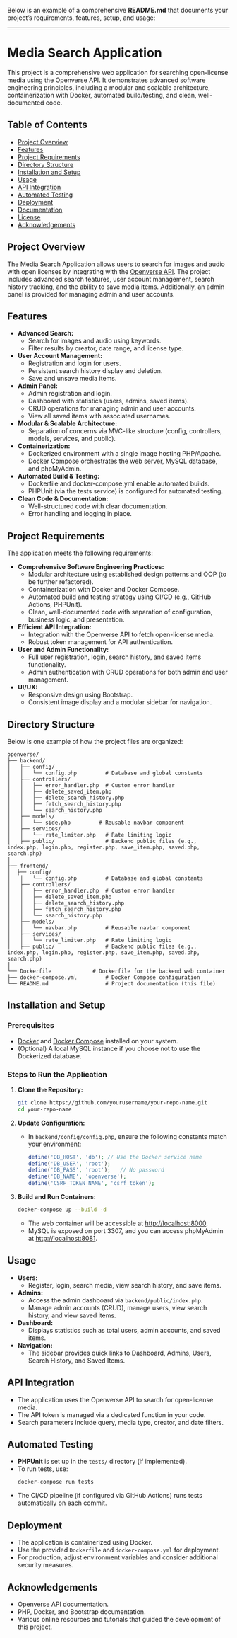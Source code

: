 Below is an example of a comprehensive **README.md** that documents your project’s requirements, features, setup, and usage:

---

# Media Search Application

This project is a comprehensive web application for searching open-license media using the Openverse API. It demonstrates advanced software engineering principles, including a modular and scalable architecture, containerization with Docker, automated build/testing, and clean, well-documented code.

## Table of Contents
- [Project Overview](#project-overview)
- [Features](#features)
- [Project Requirements](#project-requirements)
- [Directory Structure](#directory-structure)
- [Installation and Setup](#installation-and-setup)
- [Usage](#usage)
- [API Integration](#api-integration)
- [Automated Testing](#automated-testing)
- [Deployment](#deployment)
- [Documentation](#documentation)
- [License](#license)
- [Acknowledgements](#acknowledgements)

## Project Overview
The Media Search Application allows users to search for images and audio with open licenses by integrating with the [Openverse API](https://api.openverse.org/). The project includes advanced search features, user account management, search history tracking, and the ability to save media items. Additionally, an admin panel is provided for managing admin and user accounts.

## Features
- **Advanced Search:**  
  - Search for images and audio using keywords.
  - Filter results by creator, date range, and license type.
- **User Account Management:**  
  - Registration and login for users.
  - Persistent search history display and deletion.
  - Save and unsave media items.
- **Admin Panel:**  
  - Admin registration and login.
  - Dashboard with statistics (users, admins, saved items).
  - CRUD operations for managing admin and user accounts.
  - View all saved items with associated usernames.
- **Modular & Scalable Architecture:**  
  - Separation of concerns via MVC-like structure (config, controllers, models, services, and public).
- **Containerization:**  
  - Dockerized environment with a single image hosting PHP/Apache.
  - Docker Compose orchestrates the web server, MySQL database, and phpMyAdmin.
- **Automated Build & Testing:**  
  - Dockerfile and docker-compose.yml enable automated builds.
  - PHPUnit (via the tests service) is configured for automated testing.
- **Clean Code & Documentation:**  
  - Well-structured code with clear documentation.
  - Error handling and logging in place.

## Project Requirements
The application meets the following requirements:
- **Comprehensive Software Engineering Practices:**
  - Modular architecture using established design patterns and OOP (to be further refactored).
  - Containerization with Docker and Docker Compose.
  - Automated build and testing strategy using CI/CD (e.g., GitHub Actions, PHPUnit).
  - Clean, well-documented code with separation of configuration, business logic, and presentation.
- **Efficient API Integration:**
  - Integration with the Openverse API to fetch open-license media.
  - Robust token management for API authentication.
- **User and Admin Functionality:**
  - Full user registration, login, search history, and saved items functionality.
  - Admin authentication with CRUD operations for both admin and user management.
- **UI/UX:**
  - Responsive design using Bootstrap.
  - Consistent image display and a modular sidebar for navigation.

## Directory Structure
Below is one example of how the project files are organized:

```
openverse/
├── backend/
│   ├── config/
│   │   └── config.php         # Database and global constants
│   ├── controllers/
│   │   ├── error_handler.php  # Custom error handler
│   │   ├── delete_saved_item.php
│   │   ├── delete_search_history.php
│   │   ├── fetch_search_history.php
│   │   └── search_history.php
│   ├── models/
│   │   └── side.php         # Reusable navbar component
│   ├── services/
│   │   └── rate_limiter.php   # Rate limiting logic
│   ├── public/                # Backend public files (e.g., index.php, login.php, register.php, save_item.php, saved.php, search.php)
│   
├── frontend/
│  ├── config/
│   │   └── config.php         # Database and global constants
│   ├── controllers/
│   │   ├── error_handler.php  # Custom error handler
│   │   ├── delete_saved_item.php
│   │   ├── delete_search_history.php
│   │   ├── fetch_search_history.php
│   │   └── search_history.php
│   ├── models/
│   │   └── navbar.php         # Reusable navbar component
│   ├── services/
│   │   └── rate_limiter.php   # Rate limiting logic
│   ├── public/                # Backend public files (e.g., index.php, login.php, register.php, save_item.php, saved.php, search.php)
│    
└── Dockerfile             # Dockerfile for the backend web container
├── docker-compose.yml         # Docker Compose configuration
└── README.md                  # Project documentation (this file)
```

## Installation and Setup

### Prerequisites
- [Docker](https://www.docker.com/) and [Docker Compose](https://docs.docker.com/compose/) installed on your system.
- (Optional) A local MySQL instance if you choose not to use the Dockerized database.

### Steps to Run the Application
1. **Clone the Repository:**
   ```bash
   git clone https://github.com/yourusername/your-repo-name.git
   cd your-repo-name
   ```

2. **Update Configuration:**
   - In `backend/config/config.php`, ensure the following constants match your environment:
     ```php
     define('DB_HOST', 'db'); // Use the Docker service name
     define('DB_USER', 'root');
     define('DB_PASS', 'root');   // No password
     define('DB_NAME', 'openverse');
     define('CSRF_TOKEN_NAME', 'csrf_token');
     ```
   
3. **Build and Run Containers:**
   ```bash
   docker-compose up --build -d
   ```
   - The web container will be accessible at [http://localhost:8000](http://localhost:8000).
   - MySQL is exposed on port 3307, and you can access phpMyAdmin at [http://localhost:8081](http://localhost:8081).


## Usage
- **Users:**
  - Register, login, search media, view search history, and save items.
- **Admins:**
  - Access the admin dashboard via `backend/public/index.php`.
  - Manage admin accounts (CRUD), manage users, view search history, and view saved items.
- **Dashboard:**
  - Displays statistics such as total users, admin accounts, and saved items.
- **Navigation:**
  - The sidebar provides quick links to Dashboard, Admins, Users, Search History, and Saved Items.

## API Integration
- The application uses the Openverse API to search for open-license media.
- The API token is managed via a dedicated function in your code.
- Search parameters include query, media type, creator, and date filters.

## Automated Testing
- **PHPUnit** is set up in the `tests/` directory (if implemented).
- To run tests, use:
  ```bash
  docker-compose run tests
  ```
- The CI/CD pipeline (if configured via GitHub Actions) runs tests automatically on each commit.

## Deployment
- The application is containerized using Docker.
- Use the provided `Dockerfile` and `docker-compose.yml` for deployment.
- For production, adjust environment variables and consider additional security measures.



## Acknowledgements
- Openverse API documentation.
- PHP, Docker, and Bootstrap documentation.
- Various online resources and tutorials that guided the development of this project.
